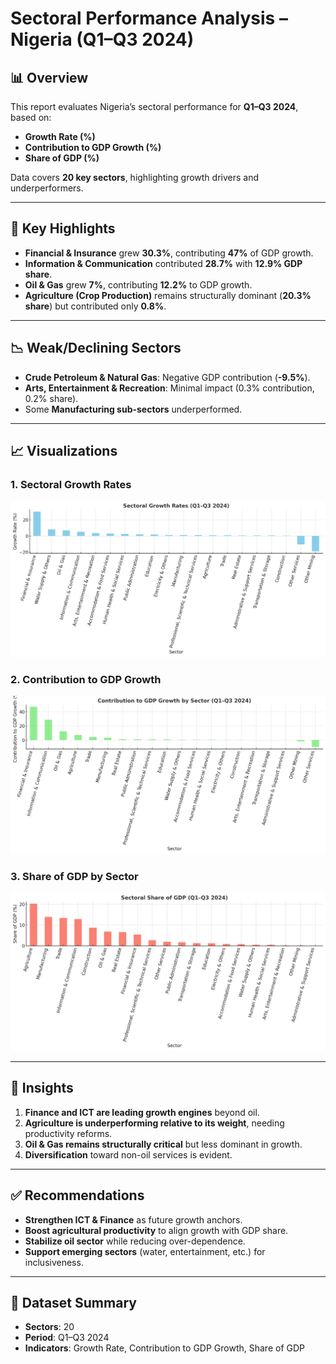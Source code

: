 # Sectoral Performance Analysis – Nigeria (Q1–Q3 2024)

## 📊 Overview
This report evaluates Nigeria’s sectoral performance for **Q1–Q3 2024**, based on:
- **Growth Rate (%)**
- **Contribution to GDP Growth (%)**
- **Share of GDP (%)**

Data covers **20 key sectors**, highlighting growth drivers and underperformers.

---

## 🚀 Key Highlights
- **Financial & Insurance** grew **30.3%**, contributing **47%** of GDP growth.  
- **Information & Communication** contributed **28.7%** with **12.9% GDP share**.  
- **Oil & Gas** grew **7%**, contributing **12.2%** to GDP growth.  
- **Agriculture (Crop Production)** remains structurally dominant (**20.3% share**) but contributed only **0.8%**.  

---

## 📉 Weak/Declining Sectors
- **Crude Petroleum & Natural Gas**: Negative GDP contribution (**-9.5%**).  
- **Arts, Entertainment & Recreation**: Minimal impact (0.3% contribution, 0.2% share).  
- Some **Manufacturing sub-sectors** underperformed.  

---

## 📈 Visualizations

### 1. Sectoral Growth Rates
![Growth Rate Chart](growth_rate.png)

### 2. Contribution to GDP Growth
![Contribution to GDP Chart](contribution_gdp.png)

### 3. Share of GDP by Sector
![Share of GDP Chart](share_gdp.png)

---

## 📌 Insights
1. **Finance and ICT are leading growth engines** beyond oil.  
2. **Agriculture is underperforming relative to its weight**, needing productivity reforms.  
3. **Oil & Gas remains structurally critical** but less dominant in growth.  
4. **Diversification** toward non-oil services is evident.  

---

## ✅ Recommendations
- **Strengthen ICT & Finance** as future growth anchors.  
- **Boost agricultural productivity** to align growth with GDP share.  
- **Stabilize oil sector** while reducing over-dependence.  
- **Support emerging sectors** (water, entertainment, etc.) for inclusiveness.  

---

## 📂 Dataset Summary
- **Sectors**: 20  
- **Period**: Q1–Q3 2024  
- **Indicators**: Growth Rate, Contribution to GDP Growth, Share of GDP  
